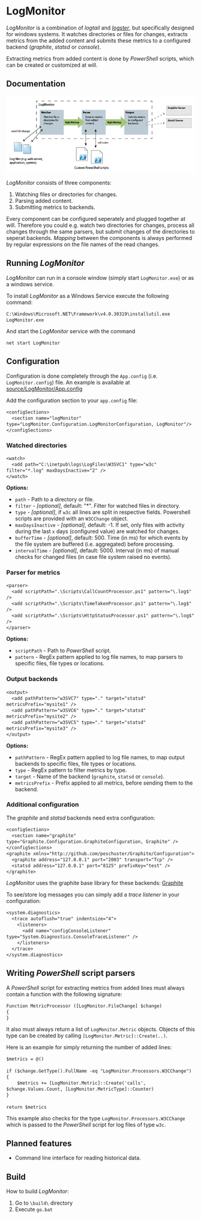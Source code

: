 # LogMonitor

*LogMonitor* is a combination of *logtail* and [*logster*](https://github.com/etsy/logster), but specifically designed for windows systems. It watches directories or files for changes, extracts metrics from the added content and submits these metrics to a configured backend (*graphite*, *statsd* or *console*).

Extracting metrics from added content is done by *PowerShell* scripts, which can be created or customized at will.

## Documentation

![](docs/LogMonitorArchitecture.png)

*LogMonitor* consists of three components:

 1. Watching files or directories for changes.
 2. Parsing added content.
 3. Submitting metrics to backends.

Every component can be configured seperately and plugged together at will. Therefore you could e.g. watch two directories for changes, process all changes through the same parsers, but submit changes of the directories to seperat backends. *Mapping* between the components is always performed by regular expressions on the file names of the read changes.

## Running *LogMonitor*

*LogMonitor* can run in a console window (simply start `LogMonitor.exe`) or as a windows service.

To install *LogMonitor* as a Windows Service execute the following command:

    C:\Windows\Microsoft.NET\Framework\v4.0.30319\installutil.exe LogMonitor.exe

And start the *LogMonitor* service with the command

    net start LogMonitor

## Configuration

Configuration is done completely through the `App.config` (i.e. `LogMonitor.config`) file. An example is available at [source/LogMonitor/App.config](https://github.com/peschuster/LogMonitor/blob/master/source/LogMonitor/App.config)

Add the configuration section to your `app.config` file:

    <configSections>
      <section name="logMonitor" type="LogMonitor.Configuration.LogMonitorConfiguration, LogMonitor"/>
    </configSections>

### Watched directories

    <watch>
      <add path="C:\inetpub\logs\LogFiles\W3SVC1" type="w3c" filter="*.log" maxDaysInactive="2" />
    </watch>

**Options:**

 * `path` - Path to a directory or file.
 * `filter` - *[optional]*, default: "*". Filter for watched files in directory.
 * `type` - *[optional]*, if `w3c` all lines are split in respective fields. Powershell scripts are provided with an `W3CChange` object.
 * `maxDaysInactive` - *[optional]*, default: -1. If set, only files with activity during the last `x` days (configured value) are watched for changes.
 * `bufferTime` - *[optional]*, default: 500. Time (in ms) for which events by the file system are buffered (i.e. aggregated) before processing.
 * `intervalTime` - *[optional]*, default: 5000. Interval (in ms) of manual checks for changed files (in case file system raised no events).

### Parser for metrics

    <parser>
      <add scriptPath=".\Scripts\CallCountProcessor.ps1" pattern="\.log$" />
      <add scriptPath=".\Scripts\TimeTakenProcessor.ps1" pattern="\.log$" />
      <add scriptPath=".\Scripts\HttpStatusProcessor.ps1" pattern="\.log$" />
    </parser>

**Options:**

 * `scriptPath` - Path to *PowerShell* script.
 * `pattern` - RegEx pattern applied to log file names, to map parsers to specific files, file types or locations.

### Output backends

    <output>
      <add pathPattern="w3SVC7" type="." target="statsd" metricsPrefix="mysite1" />
      <add pathPattern="w3SVC6" type="." target="statsd" metricsPrefix="mysite2" />
      <add pathPattern="w3SVC5" type="." target="statsd" metricsPrefix="mysite3" />
    </output>

**Options:**

 * `pathPattern` - RegEx pattern applied to log file names, to map output backends to specific files, file types or locations.
 * `type` - RegEx pattern to filter metrics by type.
 * `target` - Name of the backend (`graphite`, `statsd` or `console`).
 * `metricsPrefix` - Prefix applied to all metrics, before sending them to the backend.

### Additional configuration

The *graphite* and *statsd* backends need extra configuration:

    <configSections>
      <section name="graphite" type="Graphite.Configuration.GraphiteConfiguration, Graphite" />
    </configSections>
    <graphite xmlns="http://github.com/peschuster/Graphite/Configuration">
      <graphite address="127.0.0.1" port="2003" transport="Tcp" />
      <statsd address="127.0.0.1" port="8125" prefixKey="test" />
    </graphite>

*LogMonitor* uses the graphite base library for these backends: [Graphite](https://github.com/peschuster/graphite-client)

To see/store log messages you can simply add a *trace listener* in your configuration:

    <system.diagnostics>
      <trace autoflush="true" indentsize="4">
        <listeners>
          <add name="configConsoleListener" type="System.Diagnostics.ConsoleTraceListener" />
        </listeners>
      </trace>
    </system.diagnostics>

## Writing *PowerShell* script parsers

A *PowerShell* script for extracting metrics from added lines must always contain a function with the following signature:

    Function MetricProcessor ([LogMonitor.FileChange] $change)
    {
    }

It also must always return a list of `LogMonitor.Metric` objects. Objects of this type can be created by calling `[LogMonitor.Metric]::Create(..)`.

Here is an example for simply returning the number of added lines:

    $metrics = @()
        
    if ($change.GetType().FullName -eq "LogMonitor.Processors.W3CChange")
    {
		$metrics += [LogMonitor.Metric]::Create('calls', $change.Values.Count, [LogMonitor.MetricType]::Counter)
    }
        
    return $metrics

This example also checks for the type `LogMonitor.Processors.W3CChange` which is passed to the *PowerShell* script for log files of type `w3c`.

## Planned features

- Command line interface for reading historical data.

## Build

How to build *LogMonitor*:
 
1. Go to `\build\` directory
2. Execute `go.bat`